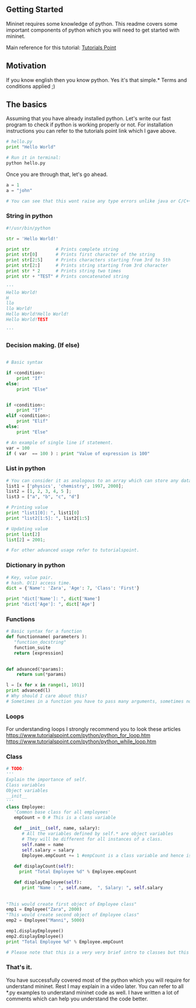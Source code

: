 ## Getting Started

Mininet requires some knowledge of python. This readme covers some important components of python which you will need to 
get started with mininet.

Main reference for this tutorial: [Tutorials Point](http://www.tutorialspoint.com/python/)

## Motivation
If you know english then you know python. Yes it's that simple.* Terms and conditions applied ;) 

## The basics
Assuming that you have already installed python. Let's write our fast program to check if python is working properly or 
not. For installation instructions you can refer to the tutorials point link which I gave above.
```py
# hello.py
print "Hello World"

# Run it in terminal: 
python hello.py
```
Once you are through that, let's go ahead. 

```py
a = 1
a = "john"

# You can see that this wont raise any type errors unlike java or C/C++
```

### String in python
```py
#!/usr/bin/python

str = 'Hello World!'

print str          # Prints complete string
print str[0]       # Prints first character of the string
print str[2:5]     # Prints characters starting from 3rd to 5th
print str[2:]      # Prints string starting from 3rd character
print str * 2      # Prints string two times
print str + "TEST" # Prints concatenated string

'''
Hello World!
H
llo
llo World!
Hello World!Hello World!
Hello World!TEST

'''

```

### Decision making. (If else)
```py

# Basic syntax

if <condition>:
    print "If"
else:
    print "Else"


if <condition>:
    print "If"
elif <condition>:
    print "Elif"
else:
    print "Else"

# An example of single line if statement.
var = 100
if ( var  == 100 ) : print "Value of expression is 100"

```
### List in python
```py
# You can consider it as analogous to an array which can store any data type.
list1 = ['physics', 'chemistry', 1997, 2000];
list2 = [1, 2, 3, 4, 5 ];
list3 = ["a", "b", "c", "d"]

# Printing value
print "list1[0]: ", list1[0]
print "list2[1:5]: ", list2[1:5]

# Updating value
print list[2]
list[2] = 2001;

# For other advanced usage refer to tutorialspoint. 
```
### Dictionary in python
```py
# Key, value pair.
# hash. O(1) access time.
dict = {'Name': 'Zara', 'Age': 7, 'Class': 'First'}

print "dict['Name']: ", dict['Name']
print "dict['Age']: ", dict['Age']

```
### Functions
```py
# Basic syntax for a function
def functionname( parameters ):
   "function_docstring"
   function_suite
   return [expression]
   

def advanced(*params):
    return sum(*params)

l = [x for x in range(1, 101)]
print advanced(l)
# Why should I care about this? 
# Sometimes in a function you have to pass many arguments, sometimes not so many for the same function.
```
### Loops
For understanding loops I strongly recommend you to look these articles
https://www.tutorialspoint.com/python/python_for_loop.htm
https://www.tutorialspoint.com/python/python_while_loop.htm

### Class 
```py
# TODO: 
'''
Explain the importance of self.
Class variables
Object variables
__init__ 
'''
class Employee:
   'Common base class for all employees'
   empCount = 0 # This is a class variable

   def __init__(self, name, salary):
      # All the variables defined by self.* are object variables
      # They will be different for all instances of a class.
      self.name = name
      self.salary = salary
      Employee.empCount += 1 #empCount is a class variable and hence is not getting accessed by self.* notation 
   
   def displayCount(self):
     print "Total Employee %d" % Employee.empCount

   def displayEmployee(self):
      print "Name : ", self.name,  ", Salary: ", self.salary
      
      
"This would create first object of Employee class"
emp1 = Employee("Zara", 2000)
"This would create second object of Employee class"
emp2 = Employee("Manni", 5000)

emp1.displayEmployee()
emp2.displayEmployee()
print "Total Employee %d" % Employee.empCount

# Please note that this is a very very brief intro to classes but this should be enough to get you started for mininet.
```

### That's it. 
You have successfully covered most of the python which you will require for understand mininet. Rest I may explain in a
video later. You can refer to all *.py examples to understand mininet code as well. I have written a lot of comments 
which can help you understand the code better. 